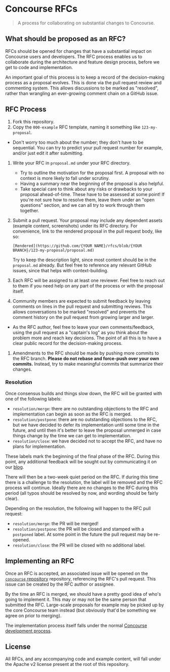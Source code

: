 # Concourse RFCs

> A process for collaborating on substantial changes to Concourse.


## What should be proposed as an RFC?

RFCs should be opened for changes that have a substantial impact on Concourse
users and developers. The RFC process enables us to collaborate during the
architecture and feature design process, before we get to code and implementation.

An important goal of this process is to keep a record of the decision-making
process as a proposal evolves. This is done via the pull request review and
commenting system. This allows discussions to be marked as "resolved", rather
than wrangling an ever-growing comment chain on a GitHub issue.


## RFC Process

1. Fork this repository.
1. Copy the `000-example` RFC template, naming it something like
   `123-my-proposal`.
  * Don't worry too much about the number; they don't have to be sequential.
    You can try to predict your pull request number for example, and/or just
    edit it after submitting.
1. Write your RFC in `proposal.md` under your RFC directory.
    * Try to outline the motivation for the proposal first. A proposal with
      no context is more likely to fall under scrutiny.
    * Having a summary near the beginning of the proposal is also helpful.
    * Take special care to think about any risks or drawbacks to your proposal
      ahead-of-time. These have to be assessed at some point! If you're not
      sure how to resolve them, leave them under an "open questions" section,
      and we can all try to work through them together.
1. Submit a pull request. Your proposal may include any dependent assets
   (example content, screenshots) under its RFC directory. For convenience,
   link to the rendered proposal in the pull request body, like so:

   ```
   [Rendered](https://github.com/{YOUR NAME}/rfcs/blob/{YOUR BRANCH}/123-my-proposal/proposal.md)
   ```

   Try to keep the description light, since most content should be in the
   `proposal.md` already. But feel free to reference any relevant GitHub
   issues, since that helps with context-building.
1. Each RFC will be assigned to at least one reviewer. Feel free to reach out
   to them if you need help on any part of the process or with the proposal
   itself.
1. Community members are expected to submit feedback by leaving comments on
   lines in the pull request and submitting reviews. This allows conversations
   to be marked "resolved" and prevents the comment history on the pull request
   from growing larger and larger.
  * As the RFC author, feel free to leave your own comments/feedback, using the
    pull request as a "captain's log" as you think about the problem more and
    reach key decisions. The point of all this is to have a clear public record
    for the decision-making process.
1. Amendments to the RFC should be made by pushing more commits to the RFC
   branch. **Please do not rebase and force-push over your own commits.**
   Instead, try to make meaningful commits that summarize their changes.


### Resolution

Once consensus builds and things slow down, the RFC will be granted with one of
the following labels:

* `resolution/merge`: there are no outstanding objections to the RFC and
  implementation can begin as soon as the RFC is merged.
* `resolution/postpone`: there are no outstanding objections to the RFC, but we
  have decided to defer its implementation until some time in the future, and
  until then it's better to leave the proposal unmerged in case things change
  by the time we can get to implementation.
* `resolution/close`: we have decided not to accept the RFC, and have no plans
  for implementation.

These labels mark the beginning of the final phase of the RFC. During this
point, any additional feedback will be sought out by communicating it on our
[blog](https://medium.com/concourse-ci).

There will then be a two-week quiet period on the RFC. If during this time
there is a challenge to the resolution, the label will be removed and the RFC
process will continue. Ideally there are no changes to the RFC during this
period (all typos should be resolved by now, and wording should be fairly
clear).

Depending on the resolution, the following will happen to the RFC pull request:

* `resolution/merge`: the PR will be merged!
* `resolution/postpone`: the PR will be closed and stamped with a `postponed`
  label. At some point in the future the pull request may be re-opened.
* `resolution/close`: the PR will be closed with no additional label.


## Implementing an RFC

Once an RFC is accepted, an associated issue will be opened on the [`concourse`
repository](https://github.com/concourse/concourse) repository, referencing the
RFC's pull request. This issue can be created by the RFC author or assignee.

By the time an RFC is merged, we should have a pretty good idea of who's going
to implement it. This may or may not be the same person that submitted the RFC.
Large-scale proposals for example may be picked up by the core Concourse team
instead (but obviously that'd be something we agree on prior to merging).

The implementation process itself falls under the normal [Concourse development
process](https://github.com/concourse/concourse/blob/master/CONTRIBUTING.md).


## License

All RFCs, and any accompanying code and example content, will fall under the
Apache v2 license present at the root of this repository.
